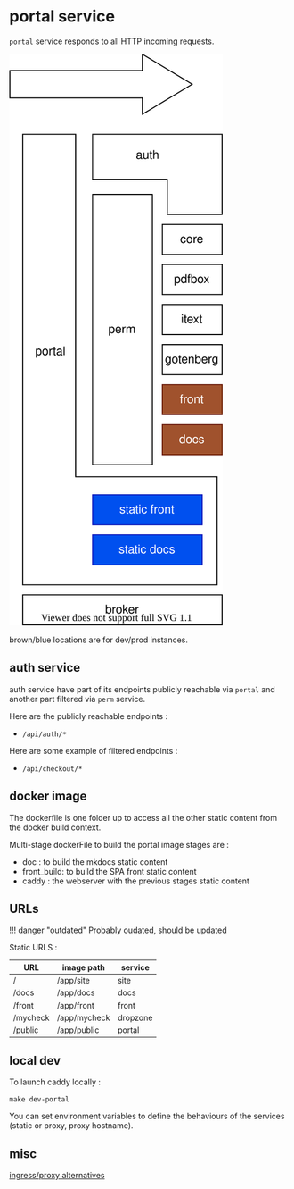 # portal service

`portal` service responds to all HTTP incoming requests.


![](portal.drawio.svg)

brown/blue locations are for dev/prod instances.

## auth service

auth service have part of its endpoints publicly reachable via `portal`
and another part filtered via `perm` service.

Here are the publicly reachable endpoints :

* `/api/auth/*`

Here are some example of filtered endpoints :

* `/api/checkout/*`


## docker image

The dockerfile is one folder up to access all the other static content from the docker build context.

Multi-stage dockerFile to build the portal image
stages are :

  * doc : to build the mkdocs static content
  * front_build: to build the SPA front static content
  * caddy : the webserver with the previous stages static content


## URLs

!!! danger "outdated"
    Probably oudated, should be updated

Static URLS :

|   URL    |  image path  | service  |
| -------- | ------------ | -------- |
| /        | /app/site    | site     |
| /docs    | /app/docs    | docs     |
| /front   | /app/front   | front    |
| /mycheck | /app/mycheck | dropzone |
| /public  | /app/public  | portal   |


## local dev

To launch caddy locally :
```
make dev-portal
```

You can set environment variables to define the behaviours of the services
(static or proxy, proxy hostname).



## misc

[ingress/proxy alternatives](https://medium.com/flant-com/comparing-ingress-controllers-for-kubernetes-9b397483b46b)


